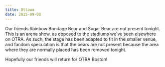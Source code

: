 ```yaml
---
title: Ottawa
date: 2015-09-08
---
```

Our friends Rainbow Bondage Bear and Sugar Bear are not present tonight. This is an arena show, as opposed to the stadiums we've seen elsewhere on OTRA. As such, the stage has been adapted to fit in the smaller venue, and fandom speculation is that the bears are not present because the area where they are normally placed has been removed tonight.

Hopefully our friends will return for OTRA Boston!